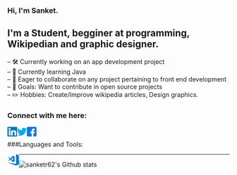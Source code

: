 ### Hi, I'm Sanket.

## I'm a Student, begginer at programming, Wikipedian and graphic designer.

– 🛠️ Currently working on an app development project<br>
– 🌱 Currently learning Java <br>
– 🤝 Eager to collaborate on any project pertaining to front end development <br>
– 🥅 Goals: Want to contribute in open source projects <br>
– ✏️ Hobbies: Create/Improve wikipedia articles, Design graphics.

### Connect with me here:

[<img align="left" alt="sanketli" width="22px" src="linkedin.svg" />][LinkedIn] 
[<img align="left" alt="sankettw" width="22px" src="twitter.svg" />][Twitter] 
[<img align="left" alt="sanketyt" width="22px" src="facebook.svg" />][Facebook] 

<br />

###Languages and Tools:

[<img align="left" alt="Visual Studio Code" width="26px" src="https://raw.githubusercontent.com/github/explore/80688e429a7d4ef2fcale82350fe8e3517d3494d/topics/visual-studio-code/visual-studio-code.png" />][VSC]

----
<img align="left" alt="sanketr62's Github stats" src="https://github-readme-stats.vercel.app/api?username=Sanketr62&show_icons=true&hide_border=true" />

[LinKedIn]: https://www.linkedin.com/in/sanket-r-1a35aa1b3/
[Twitter]: https://twitter.com/c_arbitrary
[Facebook]: https://www.facebook.com/sanket.r.923/
[VSC]: https://code.visualstudio.com/